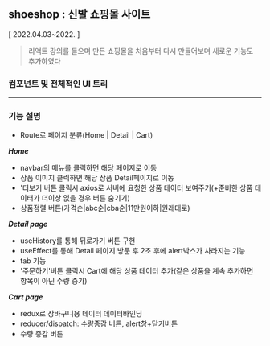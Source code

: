 ## shoeshop : 신발 쇼핑몰 사이트
[ 2022.04.03~2022. ]

> 리액트 강의를 들으며 만든 쇼핑몰을 처음부터 다시 만들어보며 새로운 기능도 추가하였다

### 컴포넌트 및 전체적인 UI 트리 

***

### 기능 설명
* Route로 페이지 분류(Home | Detail | Cart)

***Home***
* navbar의 메뉴를 클릭하면 해당 페이지로 이동
* 상품 이미지 클릭하면 해당 상품 Detail페이지로 이동
* '더보기'버튼 클릭시 axios로 서버에 요청한 상품 데이터 보여주기(+준비한 상품 데이터가 더이상 없을 경우 버튼 숨기기)
* 상품정렬 버튼(가격순|abc순|cba순|11만원이하|원래대로)

***Detail page***
* useHistory를 통해 뒤로가기 버튼 구현
* useEffect를 통해 Detail 페이지 방문 후 2초 후에 alert박스가 사라지는 기능
* tab 기능
* '주문하기'버튼 클릭시 Cart에 해당 상품 데이터 추가(같은 상품을 계속 추가하면 항목이 아닌 수량 증가)

***Cart page***
* redux로 장바구니용 데이터 데이터바인딩
* reducer/dispatch: 수량증감 버튼, alert창+닫기버튼
* 수량 증감 버튼
